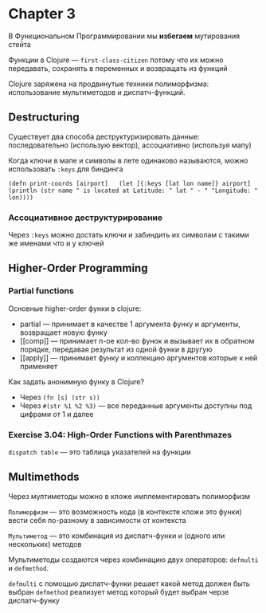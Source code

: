# Chapter 3
В Функциональном Программировании мы **избегаем** мутирования стейта

Функции в Clojure — `first-class-citizen` потому что их можно передавать, сохранять в переменных и возвращать из функций

Clojure заряжена на  продвинутые техники полиморфизма: использование мультиметодов и диспатч-функций.

##  Destructuring

Существует два способа деструктуризировать данные: последовательно (использую вектор), ассоциативно (используя мапу)

Когда ключи в мапе и символы в лете одинаково называются, можно использовать `:keys` для биндинга

`(defn print-coords [airport]  
	(let [{:keys [lat lon name]} airport]
		(println (str name " is located at Latitude: " lat " - " "Longitude: " lon))))`
		
		
### Ассоциативное деструктурирование

Через `:keys` можно достать ключи и забиндить их символам с такими же именами что и у ключей

 

## Higher-Order Programming

### Partial functions
Основные higher-order функи в clojure: 
- partial — принимает в качестве 1 аргумента функу и аргументы, возвращает новую функу
- [[comp]] — принимает n-ое кол-во фунок и вызывает их в обратном порядке, передавая результат из одной функи в другую
- [[apply]] — принимает функу и коллекцию аргументов которые к ней применяет

Как задать анонимную функу в Clojure? 
- Через `(fn [s] (str s))`
- Через `#(str %1 %2 %3)` — все переданные аргументы доступны под цифрами от 1 и далее

###  Exercise 3.04: High-Order Functions with Parenthmazes

`dispatch table` — это таблица указателей на функции

## Multimethods
Через мултиметоды можно в кложе имплементировать полиморфизм

`Полиморфизм` — это возможность кода (в контексте кложи это функи) вести себя по-разному в зависимости от контекста 

`Мультиметод` — это комбинация из диспатч-функи и (одного или нескольких) методов

Мультиметоды создаются через комбинацию двух операторов: `defmulti` и `defmethod`.

`defmulti` с помощью диспатч-функи решает какой метод должен быть выбран
`defmethod` реализует метод который будет выбран черзе диспатч-функу